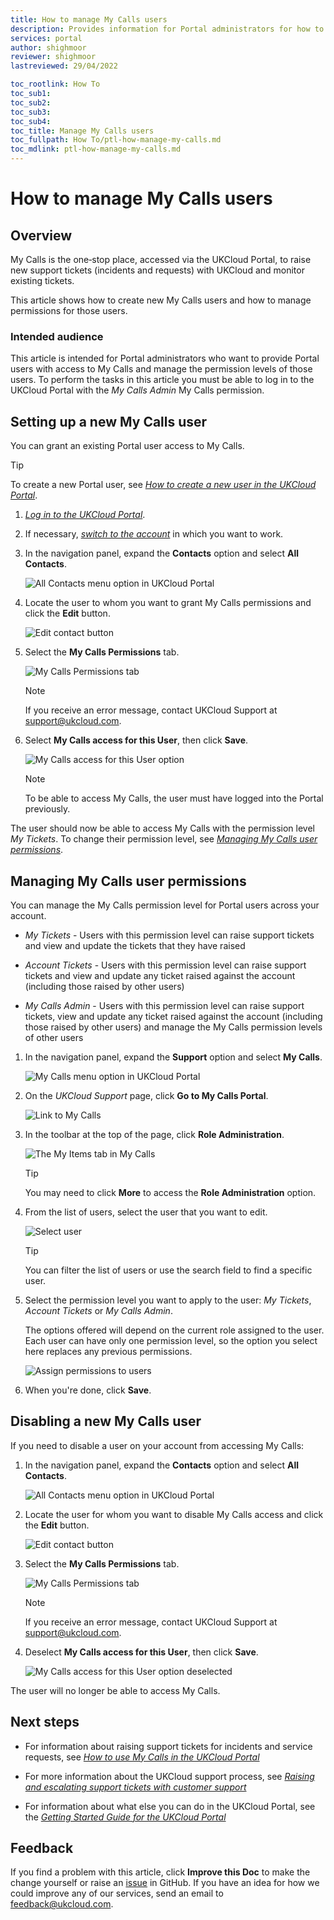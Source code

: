 ```yaml
---
title: How to manage My Calls users
description: Provides information for Portal administrators for how to manage My Calls users
services: portal
author: shighmoor
reviewer: shighmoor
lastreviewed: 29/04/2022

toc_rootlink: How To
toc_sub1:
toc_sub2:
toc_sub3:
toc_sub4:
toc_title: Manage My Calls users
toc_fullpath: How To/ptl-how-manage-my-calls.md
toc_mdlink: ptl-how-manage-my-calls.md
---
```


# How to manage My Calls users

## Overview

My Calls is the one‑stop place, accessed via the UKCloud Portal, to raise new support tickets (incidents and requests) with UKCloud and monitor existing tickets.

This article shows how to create new My Calls users and how to manage permissions for those users.

### Intended audience

This article is intended for Portal administrators who want to provide Portal users with access to My Calls and manage the permission levels of those users. To perform the tasks in this article you must be able to log in to the UKCloud Portal with the *My Calls Admin* My Calls permission.

## Setting up a new My Calls user

You can grant an existing Portal user access to My Calls.

> [!TIP]
> To create a new Portal user, see [*How to create a new user in the UKCloud Portal*](ptl-how-create-users.md).

1. [*Log in to the UKCloud Portal*](ptl-gs.md#logging-in-to-the-ukcloud-portal).

2. If necessary, [*switch to the account*](ptl-how-switch-account.md) in which you want to work.

3. In the navigation panel, expand the **Contacts** option and select **All Contacts**.

   ![All Contacts menu option in UKCloud Portal](images/ptl-mnu-all-contacts.png)

4. Locate the user to whom you want to grant My Calls permissions and click the **Edit** button.

   ![Edit contact button](images/ptl-contact-btn-edit.png)

5. Select the **My Calls Permissions** tab.

   ![My Calls Permissions tab](images/ptl-contact-tab-mycalls-permissions.png)

    > [!NOTE]
    > If you receive an error message, contact UKCloud Support at <support@ukcloud.com>.

6. Select **My Calls access for this User**, then click **Save**.

   ![My Calls access for this User option](images/ptl-contact-mycalls-access-selected.png)

   > [!NOTE]
   > To be able to access My Calls, the user must have logged into the Portal previously.

The user should now be able to access My Calls with the permission level *My Tickets*. To change their permission level, see [*Managing My Calls user permissions*](#managing-my-calls-user-permissions).

## Managing My Calls user permissions

You can manage the My Calls permission level for Portal users across your account.

- *My Tickets* - Users with this permission level can raise support tickets and view and update the tickets that they have raised

- *Account Tickets* - Users with this permission level can raise support tickets and view and update any ticket raised against the account (including those raised by other users)

- *My Calls Admin* - Users with this permission level can raise support tickets, view and update any ticket raised against the account (including those raised by other users) and manage the My Calls permission levels of other users

1. In the navigation panel, expand the **Support** option and select **My Calls**.

   ![My Calls menu option in UKCloud Portal](images/ptl-mnu-mycalls.png)

2. On the *UKCloud Support* page, click **Go to My Calls Portal**.

   ![Link to My Calls](images/ptl-mycalls-link.png)

3. In the toolbar at the top of the page, click **Role Administration**.

   ![The My Items tab in My Calls](images/ptl-mycalls-tab-admin.png)

   > [!TIP]
   > You may need to click **More** to access the **Role Administration** option.

4. From the list of users, select the user that you want to edit.

   ![Select user](images/ptl-mycalls-user.png)

   > [!TIP]
   > You can filter the list of users or use the search field to find a specific user.

5. Select the permission level you want to apply to the user: *My Tickets*, *Account Tickets* or *My Calls Admin*.

   The options offered will depend on the current role assigned to the user. Each user can have only one permission level, so the option you select here replaces any previous permissions.

   ![Assign permissions to users](images/ptl-mycalls-btn-roles.png)

6. When you're done, click **Save**.

## Disabling a new My Calls user

If you need to disable a user on your account from accessing My Calls:

1. In the navigation panel, expand the **Contacts** option and select **All Contacts**.

   ![All Contacts menu option in UKCloud Portal](images/ptl-mnu-all-contacts.png)

2. Locate the user for whom you want to disable My Calls access and click the **Edit** button.

   ![Edit contact button](images/ptl-contact-btn-edit.png)

3. Select the **My Calls Permissions** tab.

   ![My Calls Permissions tab](images/ptl-contact-tab-mycalls-permissions.png)

   > [!NOTE]
   > If you receive an error message, contact UKCloud Support at <support@ukcloud.com>.

4. Deselect **My Calls access for this User**, then click **Save**.

   ![My Calls access for this User option deselected](images/ptl-contact-mycalls-access-deselected.png)

The user will no longer be able to access My Calls.

## Next steps

- For information about raising support tickets for incidents and service requests, see [*How to use My Calls in the UKCloud Portal*](ptl-how-use-my-calls.md)

- For more information about the UKCloud support process, see [*Raising and escalating support tickets with customer support*](ptl-ref-raise-escalate-service-request.md)

- For information about what else you can do in the UKCloud Portal, see the [*Getting Started Guide for the UKCloud Portal*](ptl-gs.md)

## Feedback

If you find a problem with this article, click **Improve this Doc** to make the change yourself or raise an [issue](https://github.com/UKCloud/documentation/issues) in GitHub. If you have an idea for how we could improve any of our services, send an email to <feedback@ukcloud.com>.
